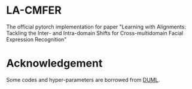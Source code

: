 # LA-CMFER
The official pytorch implementation for paper "Learning with Alignments: Tackling the Inter- and Intra-domain Shifts for Cross-multidomain Facial Expression Recognition"

# Acknowledgement
Some codes and hyper-parameters are borrowed from [DUML]([url](https://github.com/liuhw01/DUML)).

